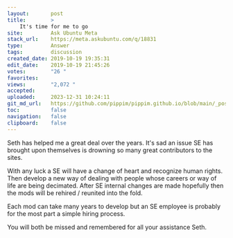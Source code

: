 ```yaml
---
layout:       post
title:        >
    It's time for me to go
site:         Ask Ubuntu Meta
stack_url:    https://meta.askubuntu.com/q/18831
type:         Answer
tags:         discussion
created_date: 2019-10-19 19:35:31
edit_date:    2019-10-19 21:45:26
votes:        "26 "
favorites:    
views:        "2,072 "
accepted:     
uploaded:     2023-12-31 10:24:11
git_md_url:   https://github.com/pippim/pippim.github.io/blob/main/_posts/2019/2019-10-19-It_s-time-for-me-to-go.md
toc:          false
navigation:   false
clipboard:    false
---
```


Seth has helped me a great deal over the years. It's sad an issue SE has brought upon themselves is drowning so many great contributors to the sites.

With any luck a SE will have a change of heart and recognize human rights. Then develop a new way of dealing with people whose careers or way of life are being decimated. After SE internal changes are made hopefully then the mods will be rehired / reunited into the fold.

Each mod can take many years to develop but an SE employee is probably for the most part a simple hiring process.

You will both be missed and remembered for all your assistance Seth.
